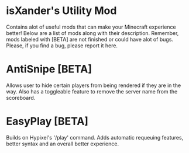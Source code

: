 # isXander's Utility Mod
Contains alot of useful mods that can make your Minecraft experience better! Below are a list of mods along with their description. Remember, mods labeled with [BETA] are not finished or could have alot of bugs. Please, if you find a bug, please report it here. 

# AntiSnipe [BETA]
Allows user to hide certain players from being rendered if they are in the way. Also has a toggleable feature to remove the server name from the scoreboard.

# EasyPlay [BETA]
Builds on Hypixel's '/play' command. Adds automatic requeuing features, better syntax and an overall better experience.

